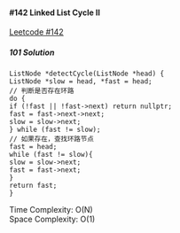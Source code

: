 #### #142 Linked List Cycle II
[Leetcode #142](https://leetcode.com/problems/linked-list-cycle-ii/)  

##### 101 Solution

```
ListNode *detectCycle(ListNode *head) {
ListNode *slow = head, *fast = head;
// 判断是否存在环路
do {
if (!fast || !fast->next) return nullptr;
fast = fast->next->next;
slow = slow->next;
} while (fast != slow);
// 如果存在，查找环路节点
fast = head;
while (fast != slow){
slow = slow->next;
fast = fast->next;
}
return fast;
}
```
Time Complexity: O(N)  
Space Complexity: O(1)  
